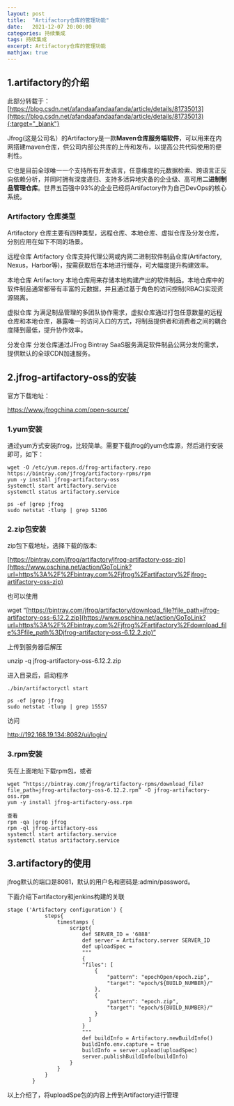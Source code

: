 ```yaml
---
layout: post
title:  "Artifactory仓库的管理功能"
date:   2021-12-07 20:00:00
categories: 持续集成
tags: 持续集成
excerpt: Artifactory仓库的管理功能
mathjax: true
---
```


## 1.artifactory的介绍

此部分转载于：[https://blog.csdn.net/afandaafandaafanda/article/details/81735013](https://blog.csdn.net/afandaafandaafanda/article/details/81735013){:target="_blank"}

Jfrog(这是公司名）的Artifactory是一款**Maven仓库服务端软件**，可以用来在内网搭建maven仓库，供公司内部公共库的上传和发布，以提高公共代码使用的便利性。

它也是目前全球唯一一个支持所有开发语言，任意维度的元数据检索、跨语言正反向依赖分析，并同时拥有深度递归、支持多活异地灾备的企业级、高可用**二进制制品管理仓库**。世界五百强中93%的企业已经将Artifactory作为自己DevOps的核心系统。

### Artifactory 仓库类型

Artifactory 仓库主要有四种类型，远程仓库、本地仓库、虚拟仓库及分发仓库，分别应用在如下不同的场景。

远程仓库
Artifactory 仓库支持代理公网或内网二进制软件制品仓库(Artifactory, Nexus，Harbor等)，按需获取后在本地进行缓存，可大幅度提升构建效率。

本地仓库
Artifactory 本地仓库用来存储本地构建产出的软件制品。本地仓库中的软件制品通常都带有丰富的元数据，并且通过基于角色的访问控制(RBAC)实现资源隔离。

虚拟仓库
为满足制品管理的多团队协作需求，虚拟仓库通过打包任意数量的远程仓库和本地仓库，暴露唯一的访问入口的方式，将制品提供者和消费者之间的耦合度降到最低，提升协作效率。

分发仓库
分发仓库通过JFrog Bintray SaaS服务满足软件制品公网分发的需求，提供默认的全球CDN加速服务。

## 2.jfrog-artifactory-oss的安装

官方下载地址：

https://www.jfrogchina.com/open-source/

### 1.yum安装

通过yum方式安装jfrog，比较简单。需要下载jfrog的yum仓库源，然后进行安装即可，如下：

```
wget -O /etc/yum.repos.d/frog-artifactory.repo https://bintray.com/jfrog/artifactory-rpms/rpm
yum -y install jfrog-artifactory-oss
systemctl start artifactory.service
systemctl status artifactory.service

ps -ef |grep jfrog
sudo netstat -tlunp | grep 51306
```

### 2.zip包安装

zip包下载地址，选择下载的版本:

[https://bintray.com/jfrog/artifactory/jfrog-artifactory-oss-zip](https://www.oschina.net/action/GoToLink?url=https%3A%2F%2Fbintray.com%2Fjfrog%2Fartifactory%2Fjfrog-artifactory-oss-zip)

也可以使用

wget “[https://bintray.com/jfrog/artifactory/download_file?file_path=jfrog-artifactory-oss-6.12.2.zip](https://www.oschina.net/action/GoToLink?url=https%3A%2F%2Fbintray.com%2Fjfrog%2Fartifactory%2Fdownload_file%3Ffile_path%3Djfrog-artifactory-oss-6.12.2.zip)”

上传到服务器后解压

unzip -q jfrog-artifactory-oss-6.12.2.zip

进入目录后，启动程序

```
./bin/artifactoryctl start

ps -ef |grep jfrog
sudo netstat -tlunp | grep 15557
```

访问

http://192.168.19.134:8082/ui/login/

### 3.rpm安装

先在上面地址下载rpm包，或者

```
wget “https://bintray.com/jfrog/artifactory-rpms/download_file?file_path=jfrog-artifactory-oss-6.12.2.rpm” -O jfrog-artifactory-oss.rpm
yum -y install jfrog-artifactory-oss.rpm

查看
rpm -qa |grep jfrog
rpm -ql jfrog-artifactory-oss
systemctl start artifactory.service
systemctl status artifactory.service

```



## 3.artifactory的使用

jfrog默认的端口是8081，默认的用户名和密码是:admin/password。

下面介绍下artifactory和jenkins构建的关联

```
stage ('Artifactory configuration') {
			steps{
				timestamps {
					script{ 
						def SERVER_ID = '6888' 
						def server = Artifactory.server SERVER_ID
						def uploadSpec = 
						"""
						{
						"files": [
							{
								"pattern": "epochOpen/epoch.zip",
								"target": "epoch/${BUILD_NUMBER}/"
							},
							{
								"pattern": "epoch.zip",
								"target": "epoch/${BUILD_NUMBER}/"
							}
						  ]
						}
						"""
						def buildInfo = Artifactory.newBuildInfo()
						buildInfo.env.capture = true
						buildInfo = server.upload(uploadSpec)
						server.publishBuildInfo(buildInfo)
					}
				}
			}
		}
```

以上介绍了，将uploadSpe包的内容上传到Artifactory进行管理



